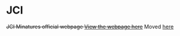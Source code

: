 # JCI
~~JCI Minatures official webpage
[View the webpage here](https://a3therium.github.io/JCI/)~~
Moved [here](https://github.com/jciminiatures/JCI-Website)
